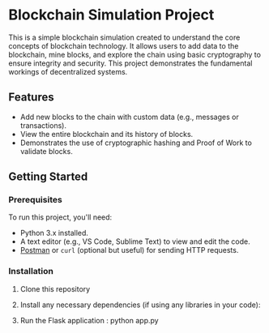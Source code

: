 # Blockchain Simulation Project

This is a simple blockchain simulation created to understand the core concepts of blockchain technology. It allows users to add data to the blockchain, mine blocks, and explore the chain using basic cryptography to ensure integrity and security. This project demonstrates the fundamental workings of decentralized systems.

## Features

- Add new blocks to the chain with custom data (e.g., messages or transactions).
- View the entire blockchain and its history of blocks.
- Demonstrates the use of cryptographic hashing and Proof of Work to validate blocks.

## Getting Started

### Prerequisites

To run this project, you'll need:

- Python 3.x installed.
- A text editor (e.g., VS Code, Sublime Text) to view and edit the code.
- [Postman](https://www.postman.com/) or `curl` (optional but useful) for sending HTTP requests.

### Installation

1. Clone this repository
 
2. Install any necessary dependencies (if using any libraries in your code):

3. Run the Flask application : python app.py
   
